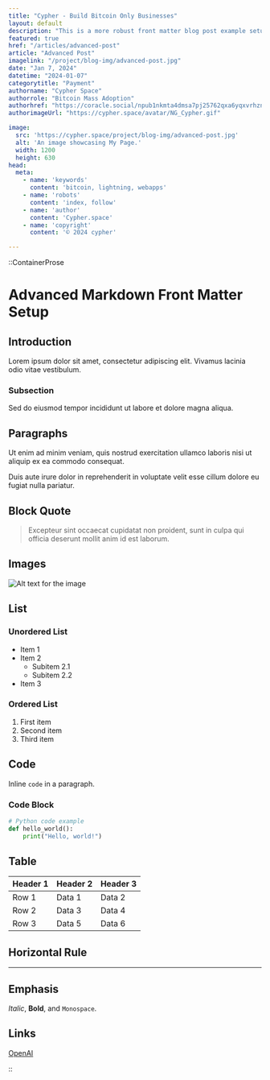 ```yaml
---
title: "Cypher - Build Bitcoin Only Businesses"
layout: default
description: "This is a more robust front matter blog post example setup"
featured: true
href: "/articles/advanced-post"
article: "Advanced Post"
imagelink: "/project/blog-img/advanced-post.jpg"
date: "Jan 7, 2024"
datetime: "2024-01-07"
categorytitle: "Payment"
authorname: "Cypher Space"
authorrole: "Bitcoin Mass Adoption"
authorhref: "https://coracle.social/npub1nkmta4dmsa7pj25762qxa6yqxvrhzn7ug0gz5frp9g7p3jdscnhsu049fn"
authorimageUrl: "https://cypher.space/avatar/NG_Cypher.gif"

image:
  src: 'https://cypher.space/project/blog-img/advanced-post.jpg'
  alt: 'An image showcasing My Page.'
  width: 1200
  height: 630
head:
  meta:
    - name: 'keywords'
      content: 'bitcoin, lightning, webapps'
    - name: 'robots'
      content: 'index, follow'
    - name: 'author'
      content: 'Cypher.space'
    - name: 'copyright'
      content: '© 2024 cypher'

---
```


::ContainerProse 

# Advanced Markdown Front Matter Setup

## Introduction

Lorem ipsum dolor sit amet, consectetur adipiscing elit. Vivamus lacinia odio vitae vestibulum.

### Subsection

Sed do eiusmod tempor incididunt ut labore et dolore magna aliqua.

## Paragraphs

Ut enim ad minim veniam, quis nostrud exercitation ullamco laboris nisi ut aliquip ex ea commodo consequat.

Duis aute irure dolor in reprehenderit in voluptate velit esse cillum dolore eu fugiat nulla pariatur.

## Block Quote

> Excepteur sint occaecat cupidatat non proident, sunt in culpa qui officia deserunt mollit anim id est laborum.

## Images

![Alt text for the image](https://cypher.space/stock/nogood/Placeholder.gif)

## List

### Unordered List

- Item 1
- Item 2
  - Subitem 2.1
  - Subitem 2.2
- Item 3

### Ordered List

1. First item
2. Second item
3. Third item

## Code

Inline `code` in a paragraph.

### Code Block

```python
# Python code example
def hello_world():
    print("Hello, world!")
```

## Table

| Header 1 | Header 2 | Header 3 |
| -------- | -------- | -------- |
| Row 1    | Data 1   | Data 2   |
| Row 2    | Data 3   | Data 4   |
| Row 3    | Data 5   | Data 6   |

## Horizontal Rule

---

## Emphasis

*Italic*, **Bold**, and `Monospace`.

## Links

[OpenAI](https://www.openai.com/)




::

